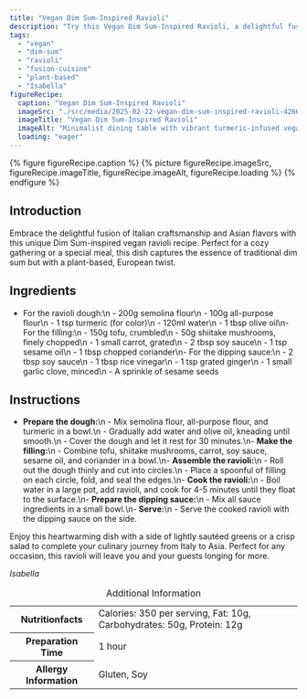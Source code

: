 ```yaml
---
title: "Vegan Dim Sum-Inspired Ravioli"
description: "Try this Vegan Dim Sum-Inspired Ravioli, a delightful fusion of Italian and Asian flavors, perfect for any special meal or cozy gathering."
tags:
  - "vegan"
  - "dim-sum"
  - "ravioli"
  - "fusion-cuisine"
  - "plant-based"
  - "Isabella"
figureRecipe: 
  caption: "Vegan Dim Sum-Inspired Ravioli"
  imageSrc: "./src/media/2025-02-22-vegan-dim-sum-inspired-ravioli-4266.png"
  imageTitle: "Vegan Dim Sum-Inspired Ravioli"
  imageAlt: "Minimalist dining table with vibrant turmeric-infused vegan ravioli, topped with shiitake and coriander, beside a glossy dipping sauce, under good lighting."
  loading: "eager"
---
```


{% figure figureRecipe.caption %}
{% picture figureRecipe.imageSrc, figureRecipe.imageTitle, figureRecipe.imageAlt, figureRecipe.loading %}
{% endfigure %}

## Introduction

Embrace the delightful fusion of Italian craftsmanship and Asian flavors with this unique Dim Sum-inspired vegan ravioli recipe. Perfect for a cozy gathering or a special meal, this dish captures the essence of traditional dim sum but with a plant-based, European twist.

## Ingredients

- For the ravioli dough:\n  - 200g semolina flour\n  - 100g all-purpose flour\n  - 1 tsp turmeric (for color)\n  - 120ml water\n  - 1 tbsp olive oil\n- For the filling:\n  - 150g tofu, crumbled\n  - 50g shiitake mushrooms, finely chopped\n  - 1 small carrot, grated\n  - 2 tbsp soy sauce\n  - 1 tsp sesame oil\n  - 1 tbsp chopped coriander\n- For the dipping sauce:\n  - 2 tbsp soy sauce\n  - 1 tbsp rice vinegar\n  - 1 tsp grated ginger\n  - 1 small garlic clove, minced\n  - A sprinkle of sesame seeds

## Instructions

- **Prepare the dough:**\n  - Mix semolina flour, all-purpose flour, and turmeric in a bowl.\n  - Gradually add water and olive oil, kneading until smooth.\n  - Cover the dough and let it rest for 30 minutes.\n- **Make the filling:**\n  - Combine tofu, shiitake mushrooms, carrot, soy sauce, sesame oil, and coriander in a bowl.\n- **Assemble the ravioli:**\n  - Roll out the dough thinly and cut into circles.\n  - Place a spoonful of filling on each circle, fold, and seal the edges.\n- **Cook the ravioli:**\n  - Boil water in a large pot, add ravioli, and cook for 4-5 minutes until they float to the surface.\n- **Prepare the dipping sauce:**\n  - Mix all sauce ingredients in a small bowl.\n- **Serve:**\n  - Serve the cooked ravioli with the dipping sauce on the side.

Enjoy this heartwarming dish with a side of lightly sautéed greens or a crisp salad to complete your culinary journey from Italy to Asia. Perfect for any occasion, this ravioli will leave you and your guests longing for more.

*Isabella*

<table><caption class='sr-only'>Additional Information</caption><tr><th>Nutritionfacts</th><td>Calories: 350 per serving, Fat: 10g, Carbohydrates: 50g, Protein: 12g&nbsp;</td></tr><tr><th>Preparation Time</th><td>1 hour&nbsp;</td></tr><tr><th>Allergy Information</th><td>Gluten, Soy&nbsp;</td></tr></table>

